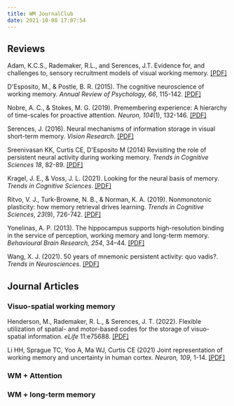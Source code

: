 ```yaml
---
title: WM JournalClub
date: 2021-10-08 17:07:54
---
```



## Reviews

Adam, K.C.S., Rademaker, R.L., and Serences, J.T. Evidence for, and challenges to, sensory recruitment models of visual working memory. [[PDF]](https://drive.google.com/file/d/1iLrWAEgZ0oDF3Kwcug9MlTi2HGbJdn4R/view)


D'Esposito, M., & Postle, B. R. (2015). The cognitive neuroscience of working memory. *Annual Review of Psychology, 66*, 115-142. [[PDF]](https://www.annualreviews.org/doi/abs/10.1146/annurev-psych-010814-015031?casa_token=EKb1bL82pTMAAAAA:KNXCtOODxoav2cIv2slB9S9J5TUol89P-rIsKdol67EZLoJ-XVl2Ky6upTJsYoGSDyrrxBz1sOvz2g)

Nobre, A. C., & Stokes, M. G. (2019). Premembering experience: A hierarchy of time-scales for proactive attention. *Neuron, 104*(1), 132-146. [[PDF]](https://www.sciencedirect.com/science/article/pii/S0896627319307366)

Serences, J. (2016). Neural mechanisms of information storage in visual short-term memory. *Vision Research*. [[PDF]](https://drive.google.com/file/d/140vFkAQd01MWhPNIdxfywx5cmcanA4OC/view)

Sreenivasan KK, Curtis CE, D'Esposito M (2014) Revisiting the role of persistent neural activity during working memory. *Trends in Cognitive Sciences 18*, 82-89. [[PDF]](https://www.sciencedirect.com/science/article/abs/pii/S1364661313002726)

Kragel, J. E., & Voss, J. L. (2021). Looking for the neural basis of memory. *Trends in Cognitive Sciences*. [[PDF]](https://www.cell.com/trends/cognitive-sciences/fulltext/S1364-6613(21)00265-5)

Ritvo, V. J., Turk-Browne, N. B., & Norman, K. A. (2019). Nonmonotonic plasticity: how memory retrieval drives learning. *Trends in Cognitive Sciences, 23*(9), 726-742. [[PDF]](https://www.sciencedirect.com/science/article/pii/S1364661319301597?via%3Dihub)

Yonelinas, A. P. (2013). The hippocampus supports high-resolution binding in the service of perception, working memory and long-term memory. *Behavioural Brain Research, 254*, 34–44. [[PDF]](https://www.sciencedirect.com/science/article/pii/S0166432813003094)

Wang, X. J. (2021). 50 years of mnemonic persistent activity: quo vadis?. *Trends in Neurosciences*. [[PDF]](https://www.sciencedirect.com/science/article/pii/S0166223621001685?casa_token=JW9VDM9TItcAAAAA:MRH4GtEP1NuyQ9kgSiL_aLOU7Eh7XR3Ki_r2pDsCnqBIgMPm2FZ1lo-lXx8r-oo3Ea4rqZD-WMw)



## Journal Articles

### Visuo-spatial working memory

Henderson, M., Rademaker, R. L., & Serences, J. T. (2022). Flexible utilization of spatial- and motor-based codes for the storage of visuo-spatial information. *eLife* 11:e75688. [[PDF]](https://doi.org/10.7554/eLife.75688)

Li HH, Sprague TC, Yoo A, Ma WJ, Curtis CE (2021) Joint representation of working memory and uncertainty in human cortex. *Neuron, 109*, 1-14. [[PDF]](https://www.sciencedirect.com/science/article/abs/pii/S089662732100619X)

### WM + Attention 


### WM + long-term memory






